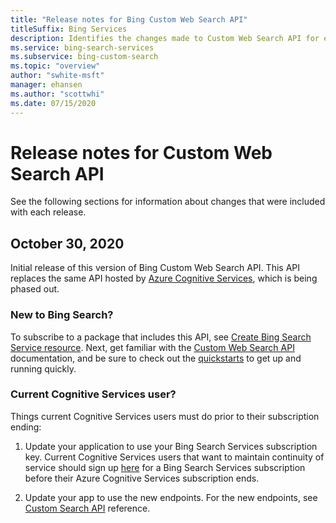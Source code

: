 ```yaml
---
title: "Release notes for Bing Custom Web Search API"
titleSuffix: Bing Services
description: Identifies the changes made to Custom Web Search API for each release.
ms.service: bing-search-services
ms.subservice: bing-custom-search
ms.topic: "overview"
author: "swhite-msft"
manager: ehansen
ms.author: "scottwhi"
ms.date: 07/15/2020
---
```


# Release notes for Custom Web Search API

See the following sections for information about changes that were included with each release.

## October 30, 2020

Initial release of this version of Bing Custom Web Search API. This API replaces the same API hosted by <a href="https://docs.microsoft.com/en-us/azure/cognitive-services/bing-custom-search/" target="_blank">Azure Cognitive Services</a>, which is being phased out. 

### New to Bing Search?

To subscribe to a package that includes this API, see [Create Bing Search Service resource](../bing-web-search/create-bing-search-service-resource.md). Next, get familiar with the [Custom Web Search API](overview.md) documentation, and be sure to check out the [quickstarts](quickstarts/quickstarts.md) to get up and running quickly.


### Current Cognitive Services user?

Things current Cognitive Services users must do prior to their subscription ending:

1. Update your application to use your Bing Search Services subscription key. Current Cognitive Services users that want to maintain continuity of service should sign up [here](../bing-web-search/create-bing-search-service-resource.md) for a Bing Search Services subscription before their Azure Cognitive Services subscription ends. 
  
2. Update your app to use the new endpoints. For the new endpoints, see [Custom Search API](reference/endpoints.md) reference.
